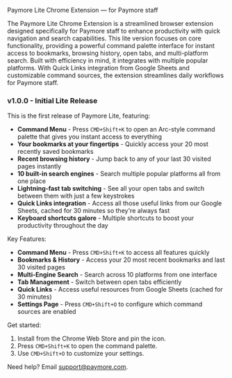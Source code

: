 Paymore Lite Chrome Extension — for Paymore staff

The Paymore Lite Chrome Extension is a streamlined browser extension designed specifically for Paymore staff to enhance productivity with quick navigation and search capabilities. This lite version focuses on core functionality, providing a powerful command palette interface for instant access to bookmarks, browsing history, open tabs, and multi-platform search. Built with efficiency in mind, it integrates with multiple popular platforms. With Quick Links integration from Google Sheets and customizable command sources, the extension streamlines daily workflows for Paymore staff.

### v1.0.0 - Initial Lite Release

This is the first release of Paymore Lite, featuring:

- **Command Menu** - Press `CMD+Shift+K` to open an Arc-style command palette that gives you instant access to everything
- **Your bookmarks at your fingertips** - Quickly access your 20 most recently saved bookmarks
- **Recent browsing history** - Jump back to any of your last 30 visited pages instantly
- **10 built-in search engines** - Search multiple popular platforms all from one place
- **Lightning-fast tab switching** - See all your open tabs and switch between them with just a few keystrokes
- **Quick Links integration** - Access all those useful links from our Google Sheets, cached for 30 minutes so they're always fast
- **Keyboard shortcuts galore** - Multiple shortcuts to boost your productivity throughout the day

Key Features:

- **Command Menu** - Press `CMD+Shift+K` to access all features quickly
- **Bookmarks & History** - Access your 20 most recent bookmarks and last 30 visited pages
- **Multi-Engine Search** - Search across 10 platforms from one interface
- **Tab Management** - Switch between open tabs efficiently
- **Quick Links** - Access useful resources from Google Sheets (cached for 30 minutes)
- **Settings Page** - Press `CMD+Shift+O` to configure which command sources are enabled

Get started:

1. Install from the Chrome Web Store and pin the icon.
2. Press `CMD+Shift+K` to open the command palette.
3. Use `CMD+Shift+O` to customize your settings.

Need help? Email support@paymore.com.
